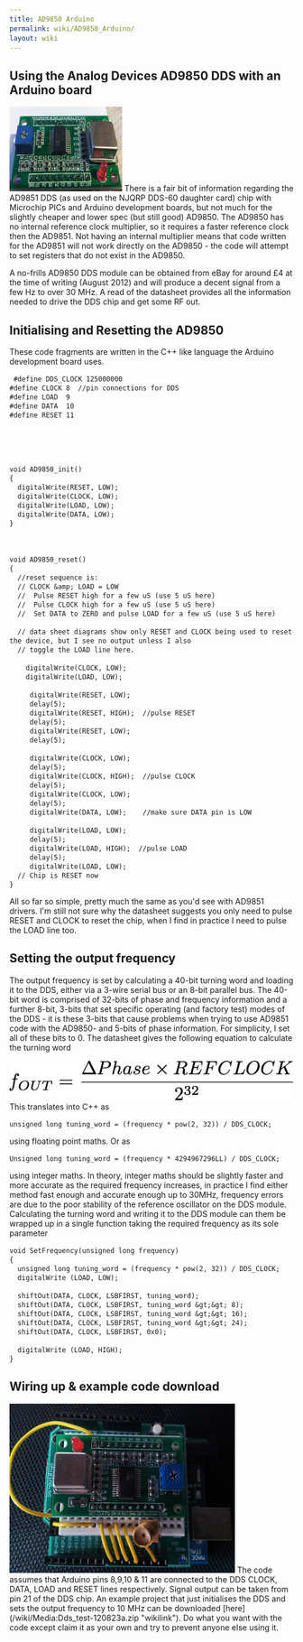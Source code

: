 ```yaml
---
title: AD9850 Arduino
permalink: wiki/AD9850_Arduino/
layout: wiki
---
```


Using the Analog Devices AD9850 DDS with an Arduino board
---------------------------------------------------------

<img src="Ebay-dds.png" title="fig:Ebay-dds.png" alt="Ebay-dds.png" width="200" height="150" />
There is a fair bit of information regarding the AD9851 DDS (as used on
the NJQRP DDS-60 daughter card) chip with Microchip PICs and Arduino
development boards, but not much for the slightly cheaper and lower spec
(but still good) AD9850. The AD9850 has no internal reference clock
multiplier, so it requires a faster reference clock then the AD9851. Not
having an internal multiplier means that code written for the AD9851
will not work directly on the AD9850 - the code will attempt to set
registers that do not exist in the AD9850.

A no-frills AD9850 DDS module can be obtained from eBay for around £4 at
the time of writing (August 2012) and will produce a decent signal from
a few Hz to over 30 MHz. A read of the datasheet provides all the
information needed to drive the DDS chip and get some RF out.

Initialising and Resetting the AD9850
-------------------------------------

These code fragments are written in the C++ like language the Arduino
development board uses.

     #define DDS_CLOCK 125000000
    #define CLOCK 8  //pin connections for DDS
    #define LOAD  9 
    #define DATA  10
    #define RESET 11





    void AD9850_init()
    {
      digitalWrite(RESET, LOW);
      digitalWrite(CLOCK, LOW);
      digitalWrite(LOAD, LOW);
      digitalWrite(DATA, LOW);
    }



    void AD9850_reset()
    {
      //reset sequence is:
      // CLOCK &amp; LOAD = LOW
      //  Pulse RESET high for a few uS (use 5 uS here)
      //  Pulse CLOCK high for a few uS (use 5 uS here)
      //  Set DATA to ZERO and pulse LOAD for a few uS (use 5 uS here)
      
      // data sheet diagrams show only RESET and CLOCK being used to reset the device, but I see no output unless I also
      // toggle the LOAD line here.
      
        digitalWrite(CLOCK, LOW);
        digitalWrite(LOAD, LOW);
        
         digitalWrite(RESET, LOW);
         delay(5);
         digitalWrite(RESET, HIGH);  //pulse RESET
         delay(5);
         digitalWrite(RESET, LOW);
         delay(5);
         
         digitalWrite(CLOCK, LOW);
         delay(5);
         digitalWrite(CLOCK, HIGH);  //pulse CLOCK
         delay(5);
         digitalWrite(CLOCK, LOW);
         delay(5);
         digitalWrite(DATA, LOW);    //make sure DATA pin is LOW
         
         digitalWrite(LOAD, LOW);
         delay(5);
         digitalWrite(LOAD, HIGH);  //pulse LOAD
         delay(5);
         digitalWrite(LOAD, LOW);
      // Chip is RESET now
    }

All so far so simple, pretty much the same as you'd see with AD9851
drivers. I'm still not sure why the datasheet suggests you only need to
pulse RESET and CLOCK to reset the chip, when I find in practice I need
to pulse the LOAD line too.  

Setting the output frequency
----------------------------

The output frequency is set by calculating a 40-bit turning word and
loading it to the DDS, either via a 3-wire serial bus or an 8-bit
parallel bus. The 40-bit word is comprised of 32-bits of phase and
frequency information and a further 8-bit, 3-bits that set specific
operating (and factory test) modes of the DDS - it is these 3-bits that
cause problems when trying to use AD9851 code with the AD9850- and
5-bits of phase information. For simplicity, I set all of these bits to
0. The datasheet gives the following equation to calculate the turning
word

![](Dds-math.png "fig:Dds-math.png")  
This translates into C++ as

    unsigned long tuning_word = (frequency * pow(2, 32)) / DDS_CLOCK;

using floating point maths. Or as

    Unsigned long tuning_word = (frequency * 4294967296LL) / DDS_CLOCK;

using integer maths. In theory, integer maths should be slightly faster
and more accurate as the required frequency increases, in practice I
find either method fast enough and accurate enough up to 30MHz,
frequency errors are due to the poor stability of the reference
oscillator on the DDS module. Calculating the turning word and writing
it to the DDS module can them be wrapped up in a single function taking
the required frequency as its sole parameter

    void SetFrequency(unsigned long frequency)
    {
      unsigned long tuning_word = (frequency * pow(2, 32)) / DDS_CLOCK;
      digitalWrite (LOAD, LOW); 

      shiftOut(DATA, CLOCK, LSBFIRST, tuning_word);
      shiftOut(DATA, CLOCK, LSBFIRST, tuning_word &gt;&gt; 8);
      shiftOut(DATA, CLOCK, LSBFIRST, tuning_word &gt;&gt; 16);
      shiftOut(DATA, CLOCK, LSBFIRST, tuning_word &gt;&gt; 24);
      shiftOut(DATA, CLOCK, LSBFIRST, 0x0);
      
      digitalWrite (LOAD, HIGH); 
    }

Wiring up & example code download
---------------------------------

<img src="Ardunio-dds.png" title="fig:Ardunio-dds.png" alt="Ardunio-dds.png" width="400" height="300" />
The code assumes that Arduino pins 8,9,10 & 11 are connected to the DDS
CLOCK, DATA, LOAD and RESET lines respectively. Signal output can be
taken from pin 21 of the DDS chip.  
An example project that just initialises the DDS and sets the output
frequency to 10 MHz can be downloaded
[here](/wiki/Media:Dds_test-120823a.zip "wikilink"). Do what you want with the
code except claim it as your own and try to prevent anyone else using
it.
